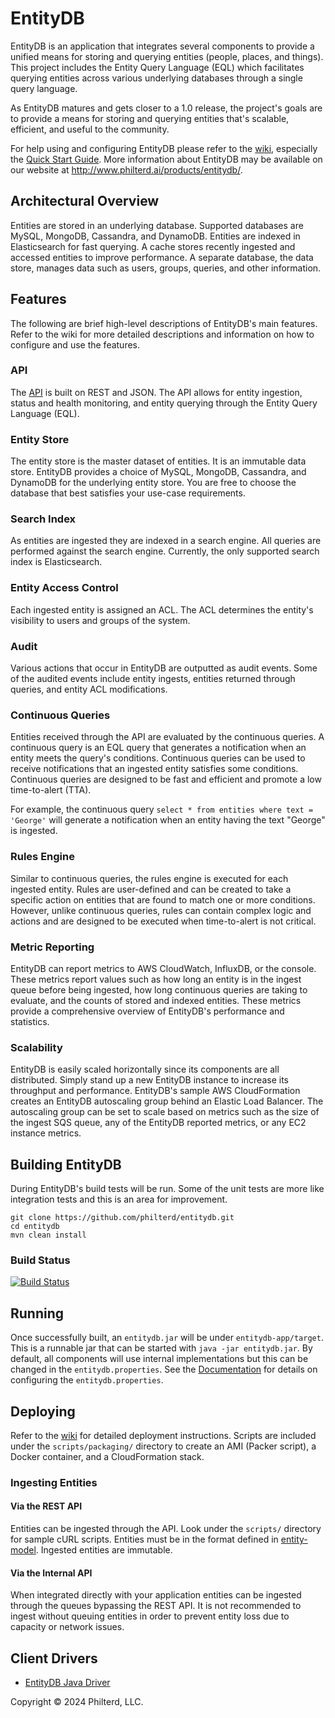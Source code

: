 ﻿# EntityDB

EntityDB is an application that integrates several components to provide a unified means for storing and querying entities (people, places, and things). This project includes the Entity Query Language (EQL) which facilitates querying entities across various underlying databases through a single query language.

As EntityDB matures and gets closer to a 1.0 release, the project's goals are to provide a means for storing and querying entities that's scalable, efficient, and useful to the community.

For help using and configuring EntityDB please refer to the [wiki](https://github.com/philterd/entitydb/wiki), especially the [Quick Start Guide](https://github.com/mtnfog/entitydb/wiki/Quick-Start-Guide). More information about EntityDB may be available on our website at http://www.philterd.ai/products/entitydb/.

## Architectural Overview

Entities are stored in an underlying database. Supported databases are MySQL, MongoDB, Cassandra, and DynamoDB. Entities are indexed in Elasticsearch for fast querying. A cache stores recently ingested and accessed entities to improve performance. A separate database, the data store, manages data such as users, groups, queries, and other information.

## Features

The following are brief high-level descriptions of EntityDB's main features. Refer to the wiki for more detailed descriptions and information on how to configure and use the features.

### API

The [API](https://github.com/mtnfog/entitydb/wiki/API) is built on REST and JSON. The API allows for entity ingestion, status and health monitoring, and entity querying through the Entity Query Language (EQL).

### Entity Store

The entity store is the master dataset of entities. It is an immutable data store. EntityDB provides a choice of MySQL, MongoDB, Cassandra, and DynamoDB for the underlying entity store. You are free to choose the database that best satisfies your use-case requirements.

### Search Index

As entities are ingested they are indexed in a search engine. All queries are performed against the search engine. Currently, the only supported search index is Elasticsearch.

### Entity Access Control

Each ingested entity is assigned an ACL. The ACL determines the entity's visibility to users and groups of the system.

### Audit

Various actions that occur in EntityDB are outputted as audit events. Some of the audited events include entity ingests, entities returned through queries, and entity ACL modifications.

### Continuous Queries

Entities received through the API are evaluated by the continuous queries. A continuous query is an EQL query that generates a notification when an entity meets the query's conditions. Continuous queries can be used to receive notifications that an ingested entity satisfies some conditions. Continuous queries are designed to be fast and efficient and promote a low time-to-alert (TTA).

For example, the continuous query `select * from entities where text = 'George'` will generate a notification when an entity having the text "George" is ingested.

### Rules Engine

Similar to continuous queries, the rules engine is executed for each ingested entity. Rules are user-defined and can be created to take a specific action on entities that are found to match one or more conditions. However, unlike continuous queries, rules can contain complex logic and actions and are designed to be executed when time-to-alert is not critical.

### Metric Reporting

EntityDB can report metrics to AWS CloudWatch, InfluxDB, or the console. These metrics report values such as how long an entity is in the ingest queue before being ingested, how long continuous queries are taking to evaluate, and the counts of stored and indexed entities. These metrics provide a comprehensive overview of EntityDB's performance and statistics.

### Scalability

EntityDB is easily scaled horizontally since its components are all distributed. Simply stand up a new EntityDB instance to increase its throughput and performance. EntityDB's sample AWS CloudFormation creates an EntityDB autoscaling group behind an Elastic Load Balancer. The autoscaling group can be set to scale based on metrics such as the size of the ingest SQS queue, any of the EntityDB reported metrics, or any EC2 instance metrics.

## Building EntityDB

During EntityDB's build tests will be run. Some of the unit tests are more like integration tests and this is an area for improvement.

```
git clone https://github.com/philterd/entitydb.git
cd entitydb
mvn clean install
```

### Build Status

[![Build Status](https://travis-ci.org/mtnfog/entitydb.svg?branch=master)](https://travis-ci.org/mtnfog/entitydb)

## Running

Once successfully built, an `entitydb.jar` will be under `entitydb-app/target`. This is a runnable jar that can be started with `java -jar entitydb.jar`. By default, all components will use internal implementations but this can be changed in the `entitydb.properties`. See the [Documentation](https://github.com/mtnfog/entitydb/blob/master/documentation.md) for details on configuring the `entitydb.properties`.

## Deploying

Refer to the [wiki](https://github.com/mtnfog/entitydb/wiki/Deploying) for detailed deployment instructions. Scripts are included under the `scripts/packaging/` directory to create an AMI (Packer script), a Docker container, and a CloudFormation stack.

### Ingesting Entities

#### Via the REST API

Entities can be ingested through the API. Look under the `scripts/` directory for sample cURL scripts. Entities must be in the format defined in [entity-model](https://github.com/mtnfog/entity-model). Ingested entities are immutable.

#### Via the Internal API

When integrated directly with your application entities can be ingested through the queues bypassing the REST API. It is not recommended to ingest without queuing entities in order to prevent entity loss due to capacity or network issues.

## Client Drivers

* [EntityDB Java Driver](https://github.com/mtnfog/entitydb-java-driver)

Copyright © 2024 Philterd, LLC.

